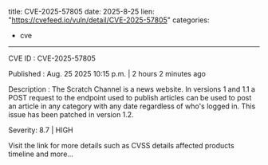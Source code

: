  
title: CVE-2025-57805
date: 2025-8-25
lien: "https://cvefeed.io/vuln/detail/CVE-2025-57805"
categories:
  - cve
---

CVE ID : CVE-2025-57805

Published :  Aug. 25
2025
10:15 p.m. | 2 hours
2 minutes ago

Description : The Scratch Channel is a news website. In versions 1 and 1.1
a POST request to the endpoint used to publish articles
can be used to post an article in any category with any date
regardless of who's logged in. This issue has been patched in version 1.2.

Severity: 8.7 | HIGH

Visit the link for more details
such as CVSS details
affected products
timeline
and more...
